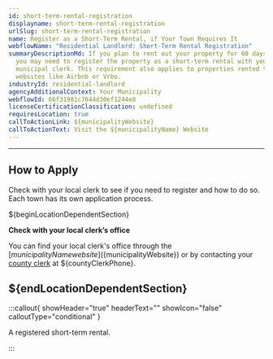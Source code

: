 ```yaml
---
id: short-term-rental-registration
displayname: short-term-rental-registration
urlSlug: short-term-rental-registration
name: Register as a Short-Term Rental, if Your Town Requires It
webflowName: "Residential Landlord: Short-Term Rental Registration"
summaryDescriptionMd: If you plan to rent out your property for 60 days or less,
  you may need to register the property as a short-term rental with your
  municipal clerk. This requirement also applies to properties rented through
  websites like Airbnb or Vrbo.
industryId: residential-landlord
agencyAdditionalContext: Your Municipality
webflowId: 66f31981c7644d30ef1244e8
licenseCertificationClassification: undefined
requiresLocation: true
callToActionLink: ${municipalityWebsite}
callToActionText: Visit the ${municipalityName} Website
---
```


---

## How to Apply

Check with your local clerk to see if you need to register and how to do so. Each town has its own application process.

${beginLocationDependentSection}

**Check with your local clerk’s office**

You can find your local clerk's office through the [${municipalityName} website](${municipalityWebsite}) or by contacting your [county clerk](${countyClerkWebsite}) at ${countyClerkPhone}.

## ${endLocationDependentSection}

:::callout{ showHeader="true" headerText="" showIcon="false" calloutType="conditional" }

A registered short-term rental.

:::
